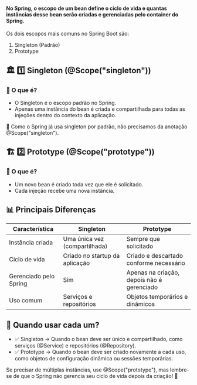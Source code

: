 #### No Spring, o escopo de um bean define o ciclo de vida e quantas instâncias desse bean serão criadas e gerenciadas pelo container do Spring.

Os dois escopos mais comuns no Spring Boot são:
1. Singleton (Padrão)
2. Prototype

## 🏛️ 1️⃣ Singleton (@Scope("singleton"))
### 🔹 O que é?
* O Singleton é o escopo padrão no Spring.
* Apenas uma instância do bean é criada e compartilhada para todas as injeções dentro do contexto da aplicação.

🔹 Como o Spring já usa singleton por padrão, não precisamos da anotação @Scope("singleton").

## 🏗️ 2️⃣ Prototype (@Scope("prototype"))
### 🔹 O que é?
* Um novo bean é criado toda vez que ele é solicitado.
* Cada injeção recebe uma nova instância.

## 📊 Principais Diferenças
| Característica         | Singleton                          | Prototype                          |
|------------------------|------------------------------------|------------------------------------|
| Instância criada       | Uma única vez (compartilhada)      | Sempre que solicitado              |
| Ciclo de vida          | Criado no startup da aplicação     | Criado e descartado conforme necessário |
| Gerenciado pelo Spring | Sim                                | Apenas na criação, depois não é gerenciado |
| Uso comum              | Serviços e repositórios            | Objetos temporários e dinâmicos    |

## 🎯 Quando usar cada um?
* ✅ Singleton → Quando o bean deve ser único e compartilhado, como serviços (@Service) e repositórios (@Repository).
* ✅ Prototype → Quando o bean deve ser criado novamente a cada uso, como objetos de configuração dinâmica ou sessões temporárias.

Se precisar de múltiplas instâncias, use @Scope("prototype"), mas lembre-se de que o Spring não gerencia seu ciclo de vida depois da criação! 🚀